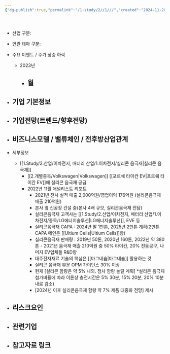 ```yaml
---
{"dg-publish":true,"permalink":"/1-study/2//1///","created":"2024-11-20T21:02:27.571+09:00","updated":"2025-06-03T20:07:21.274+09:00"}
---
```


#

- 산업 구분:


- 연관 테마 구분: 



- 주요 이벤트  /  주가 상승 하락
	- 2023년
		- 월
			- 




- 기업 기본정보
	- 





 - 기업전망(트렌드/향후전망)
	- 





- 비즈니스모델 / 밸류체인 / 전후방산업관계
	- 





- 세부정보
	- [[1.Study/2.산업/이차전지, 배터리 산업/1.이차전지/실리콘 음극재\|실리콘 음극재]]
		- [[2.개별종목/Volkswagen\|Volkswagen]] [[포르쉐 타이칸 EV\|포르쉐 타이칸 EV]]에 실리콘 음극재 공급
		- 2022년 11월 애널리스트 리포트
			- 2021년 전사 실적 매출 2,000억원/영업이익 176억원 (실리콘음극재 매출 210억원) 
			- 본사 옆 신공장 건설 중(본사 4배 규모, 실리콘음극재 전담) 
			- 실리콘음극재 고객사는 [[1.Study/2.산업/이차전지, 배터리 산업/1.이차전지/종목/LG에너지솔루션\|LG에너지솔루션]], EVE 등 
			- 실리콘음극재 CAPA : 2024년 말 1만톤, 2025년 2만톤 계획(2만톤 CAPA 메인은 [[Ultium Cells\|Ultium Cells]]향) 
			- 실리콘음극재 판매량 : 2019년 50톤, 2020년 160톤, 2022년 약 380톤 - 2021년 음극재 매출 210억원 중 50% 타이칸, 20% 전동공구, 나머지 EV업체들 R&D향 
			- 대주전자재료 기술의 핵심은 [[마그네슘\|마그네슘]] 활용하는 것 
			- 실리콘 음극재 부문 OPM 가이던스 30% 이상 
			- 현재 [실리콘 함량은 약 5% 내외. 점차 함량 늘릴 계획]
				*실리콘 음극재 첨가비율에 따라 이론상 충전시간은 5% 30분, 15% 20분, 20% 10분 내로 감소) 
			- [2024년 이후 실리콘음극재 함량 약 7% 제품 대중화 전망] 제시





- 리스크요인
	- 





- 관련기업
	- 




- 참고자료 링크
	- 